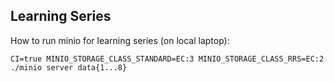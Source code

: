 ## Learning Series

How to run minio for learning series (on local laptop):

```
CI=true MINIO_STORAGE_CLASS_STANDARD=EC:3 MINIO_STORAGE_CLASS_RRS=EC:2 ./minio server data{1...8}
```
